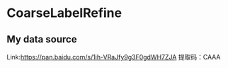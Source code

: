 # CoarseLabelRefine
## My data source 
Link:https://pan.baidu.com/s/1ih-VRaJfy9g3F0gdWH7ZJA 
提取码：CAAA
